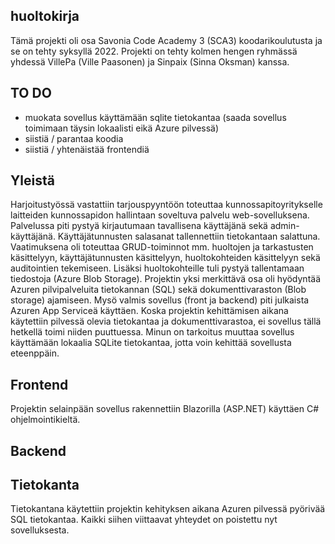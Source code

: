 ## huoltokirja

Tämä projekti oli osa Savonia Code Academy 3 (SCA3) koodarikoulutusta ja se on tehty syksyllä 2022. Projekti on tehty kolmen hengen ryhmässä yhdessä VillePa (Ville Paasonen) ja Sinpaix (Sinna Oksman) kanssa.

## TO DO
- muokata sovellus käyttämään sqlite tietokantaa (saada sovellus toimimaan täysin lokaalisti eikä Azure pilvessä)
- siistiä / parantaa koodia
- siistiä / yhtenäistää frontendiä

## Yleistä
Harjoitustyössä vastattiin tarjouspyyntöön toteuttaa kunnossapitoyritykselle laitteiden kunnossapidon hallintaan soveltuva palvelu web-sovelluksena. Palvelussa piti pystyä kirjautumaan tavallisena käyttäjänä sekä admin-käyttäjänä. Käyttäjätunnusten salasanat tallennettiin tietokantaan salattuna. Vaatimuksena oli toteuttaa GRUD-toiminnot mm. huoltojen ja tarkastusten käsittelyyn, käyttäjätunnusten käsittelyyn, huoltokohteiden käsittelyyn sekä auditointien tekemiseen. Lisäksi huoltokohteille tuli pystyä tallentamaan tiedostoja (Azure Blob Storage). Projektin yksi merkittävä osa oli hyödyntää Azuren pilvipalveluita tietokannan (SQL) sekä dokumenttivaraston (Blob storage) ajamiseen. Mysö valmis sovellus (front ja backend) piti julkaista Azuren App Serviceä käyttäen. Koska projektin kehittämisen aikana käytettiin pilvessä olevia tietokantaa ja dokumenttivarastoa, ei sovellus tällä hetkellä toimi niiden puuttuessa. Minun on tarkoitus muuttaa sovellus käyttämään lokaalia SQLite tietokantaa, jotta voin kehittää sovellusta eteenppäin.

## Frontend
Projektin selainpään sovellus rakennettiin Blazorilla (ASP.NET) käyttäen C# ohjelmointikieltä.

## Backend


## Tietokanta
Tietokantana käytettiin projektin kehityksen aikana Azuren pilvessä pyörivää SQL tietokantaa. Kaikki siihen viittaavat yhteydet on poistettu nyt sovelluksesta.
